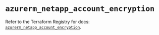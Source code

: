 # `azurerm_netapp_account_encryption`

Refer to the Terraform Registry for docs: [`azurerm_netapp_account_encryption`](https://registry.terraform.io/providers/hashicorp/azurerm/4.4.0/docs/resources/netapp_account_encryption).
